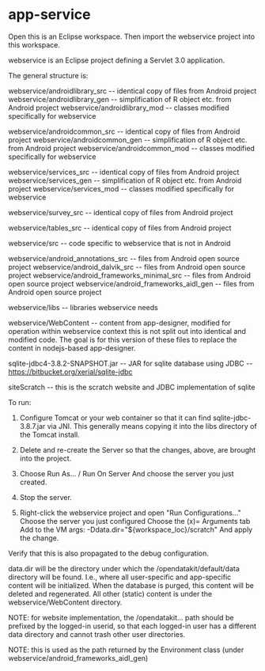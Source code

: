 # app-service

Open this is an Eclipse workspace. 
Then import the webservice project into this workspace.

webservice is an Eclipse project defining a Servlet 3.0 application.

The general structure is:

webservice/androidlibrary_src  -- identical copy of files from Android project
webservice/androidlibrary_gen  -- simplification of R object etc. from Android project
webservice/androidlibrary_mod  -- classes modified specifically for webservice

webservice/androidcommon_src  -- identical copy of files from Android project
webservice/androidcommon_gen  -- simplification of R object etc. from Android project
webservice/androidcommon_mod  -- classes modified specifically for webservice

webservice/services_src  -- identical copy of files from Android project
webservice/services_gen  -- simplification of R object etc. from Android project
webservice/services_mod  -- classes modified specifically for webservice

webservice/survey_src  -- identical copy of files from Android project

webservice/tables_src  -- identical copy of files from Android project

webservice/src -- code specific to webservice that is not in Android

webservice/android_annotations_src -- files from Android open source project
webservice/android_dalvik_src -- files from Android open source project
webservice/android_frameworks_minimal_src -- files from Android open source project
webservice/android_frameworks_aidl_gen -- files from Android open source project

webservice/libs -- libraries webservice needs

webservice/WebContent -- content from app-designer, modified for operation within webservice context
               this is not split out into identical and modified code. The goal is for 
			   this version of these files to replace the content in nodejs-based app-designer.


sqlite-jdbc4-3.8.2-SNAPSHOT.jar -- JAR for sqlite database 
               using JDBC -- https://bitbucket.org/xerial/sqlite-jdbc

siteScratch -- this is the scratch website and JDBC implementation of sqlite

To run:

1. Configure Tomcat or your web container so that it can find sqlite-jdbc-3.8.7.jar
via JNI. This generally means copying it into the libs directory of the Tomcat install.

2. Delete and re-create the Server so that the changes, above, are brought into the project.

3. Choose Run As... / Run On Server
   And choose the server you just created. 
   
4. Stop the server.

5. Right-click the webservice project and open "Run Configurations..."
   Choose the server you just configured 
   Choose the (x)= Arguments tab
   Add to the VM args:
    -Ddata.dir="${workspace_loc}/scratch"
   And apply the change.
   
Verify that this is also propagated to the debug configuration.

data.dir will be the directory under which the /opendatakit/default/data directory will be found.
I.e., where all user-specific and app-specific content will be initialized.
When the database is purged, this content will be deleted and regenerated.
All other (static) content is under the webservice/WebContent directory.

NOTE: for website implementation, the /opendatakit... path should be prefixed by the logged-in 
userid, so that each logged-in user has a different data directory and cannot trash other 
user directories.

NOTE: this is used as the path returned by the Environment class 
(under webservice/android_frameworks_aidl_gen)




